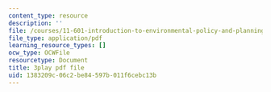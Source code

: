 ```yaml
---
content_type: resource
description: ''
file: /courses/11-601-introduction-to-environmental-policy-and-planning-fall-2016/1383209c06c2be84597b011f6cebc13b_HpMRwM6tAQ.pdf
file_type: application/pdf
learning_resource_types: []
ocw_type: OCWFile
resourcetype: Document
title: 3play pdf file
uid: 1383209c-06c2-be84-597b-011f6cebc13b
---
```

